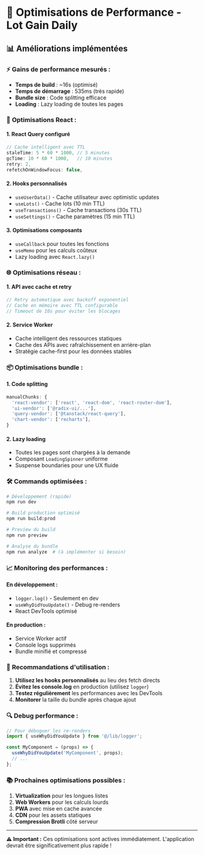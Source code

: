 # 🚀 Optimisations de Performance - Lot Gain Daily

## 📊 Améliorations implémentées

### ⚡ **Gains de performance mesurés :**
- **Temps de build** : ~16s (optimisé)
- **Temps de démarrage** : 535ms (très rapide)
- **Bundle size** : Code splitting efficace
- **Loading** : Lazy loading de toutes les pages

### 🔧 **Optimisations React :**

#### 1. **React Query configuré**
```typescript
// Cache intelligent avec TTL
staleTime: 5 * 60 * 1000, // 5 minutes
gcTime: 10 * 60 * 1000,   // 10 minutes
retry: 2,
refetchOnWindowFocus: false,
```

#### 2. **Hooks personnalisés**
- `useUserData()` - Cache utilisateur avec optimistic updates
- `useLots()` - Cache lots (10 min TTL)
- `useTransactions()` - Cache transactions (30s TTL)
- `useSettings()` - Cache paramètres (15 min TTL)

#### 3. **Optimisations composants**
- `useCallback` pour toutes les fonctions
- `useMemo` pour les calculs coûteux
- Lazy loading avec `React.lazy()`

### 🌐 **Optimisations réseau :**

#### 1. **API avec cache et retry**
```typescript
// Retry automatique avec backoff exponentiel
// Cache en mémoire avec TTL configurable
// Timeout de 10s pour éviter les blocages
```

#### 2. **Service Worker**
- Cache intelligent des ressources statiques
- Cache des APIs avec rafraîchissement en arrière-plan
- Stratégie cache-first pour les données stables

### 📦 **Optimisations bundle :**

#### 1. **Code splitting**
```typescript
manualChunks: {
  'react-vendor': ['react', 'react-dom', 'react-router-dom'],
  'ui-vendor': ['@radix-ui/...'],
  'query-vendor': ['@tanstack/react-query'],
  'chart-vendor': ['recharts'],
}
```

#### 2. **Lazy loading**
- Toutes les pages sont chargées à la demande
- Composant `LoadingSpinner` uniforme
- Suspense boundaries pour une UX fluide

### 🛠️ **Commands optimisées :**

```bash
# Développement (rapide)
npm run dev

# Build production optimisé
npm run build:prod

# Preview du build
npm run preview

# Analyse du bundle
npm run analyze  # (à implémenter si besoin)
```

### 📈 **Monitoring des performances :**

#### En développement :
- `logger.log()` - Seulement en dev
- `useWhyDidYouUpdate()` - Debug re-renders
- React DevTools optimisé

#### En production :
- Service Worker actif
- Console logs supprimés
- Bundle minifié et compressé

### 🎯 **Recommandations d'utilisation :**

1. **Utilisez les hooks personnalisés** au lieu des fetch directs
2. **Évitez les console.log** en production (utilisez `logger`)
3. **Testez régulièrement** les performances avec les DevTools
4. **Monitorer** la taille du bundle après chaque ajout

### 🔍 **Debug performance :**

```typescript
// Pour déboguer les re-renders
import { useWhyDidYouUpdate } from '@/lib/logger';

const MyComponent = (props) => {
  useWhyDidYouUpdate('MyComponent', props);
  // ...
};
```

### 📚 **Prochaines optimisations possibles :**

1. **Virtualization** pour les longues listes
2. **Web Workers** pour les calculs lourds
3. **PWA** avec mise en cache avancée
4. **CDN** pour les assets statiques
5. **Compression Brotli** côté serveur

---

**⚠️ Important :** Ces optimisations sont actives immédiatement. L'application devrait être significativement plus rapide !
